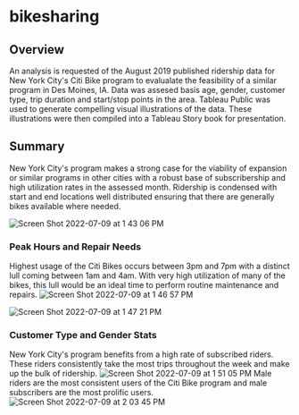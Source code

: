 # bikesharing
## Overview
An analysis is requested of the August 2019 published ridership data for New York City's Citi Bike program to evalualate the feasibility of a similar program in Des Moines, IA.  Data was assesed basis age, gender, customer type, trip duration and start/stop points in the area.  Tableau Public was used to generate compelling visual illustrations of the data.  These illustrations were then compiled into a Tableau Story book for presentation.

## Summary
New York City's program makes a strong case for the viability of expansion or similar programs in other cities with a robust base of subscribership and high utilization rates in the assessed month.  Ridership is condensed with start and end locations well distributed ensuring that there are generally bikes available where needed.

![Screen Shot 2022-07-09 at 1 43 06 PM](https://user-images.githubusercontent.com/98665941/178123879-945dca1a-14a4-4618-b86e-3258a908f7fe.png)

### Peak Hours and Repair Needs
Highest usage of the Citi Bikes occurs between 3pm and 7pm with a distinct lull coming between 1am and 4am.  With very high utilization of many of the bikes, this lull would be an ideal time to perform routine maintenance and repairs.
![Screen Shot 2022-07-09 at 1 46 57 PM](https://user-images.githubusercontent.com/98665941/178124107-230ac4ed-250f-43fd-93f4-bf235259e93c.png)

![Screen Shot 2022-07-09 at 1 47 21 PM](https://user-images.githubusercontent.com/98665941/178124113-c61e78e3-1f62-40f5-a67b-2d723168d527.png)

### Customer Type and Gender Stats
New York City's program benefits from a high rate of subscribed riders.  These riders consistently take the most trips throughout the week and make up the bulk of ridership.
![Screen Shot 2022-07-09 at 1 51 05 PM](https://user-images.githubusercontent.com/98665941/178124387-9e1357ec-ef5b-4634-93c3-27942a3dcaed.png)
Male riders are the most consistent users of the Citi Bike program and male subscribers are the most prolific users.
![Screen Shot 2022-07-09 at 2 03 45 PM](https://user-images.githubusercontent.com/98665941/178124447-d713ad74-c73f-4967-bbb5-8085c2e039f8.png)

